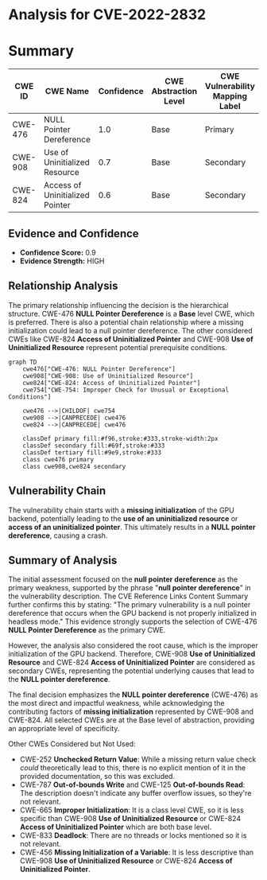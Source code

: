 # Analysis for CVE-2022-2832

# Summary

| CWE ID | CWE Name | Confidence | CWE Abstraction Level | CWE Vulnerability Mapping Label | CWE-Vulnerability Mapping Notes |
|---|---|---|---|---|---|
| CWE-476 | NULL Pointer Dereference | 1.0 | Base | Primary | Allowed |
| CWE-908 | Use of Uninitialized Resource | 0.7 | Base | Secondary | Allowed |
| CWE-824 | Access of Uninitialized Pointer | 0.6 | Base | Secondary | Allowed |

## Evidence and Confidence

*   **Confidence Score:** 0.9
*   **Evidence Strength:** HIGH

## Relationship Analysis
The primary relationship influencing the decision is the hierarchical structure. CWE-476 **NULL Pointer Dereference** is a **Base** level CWE, which is preferred. There is also a potential chain relationship where a missing initialization could lead to a null pointer dereference. The other considered CWEs like CWE-824 **Access of Uninitialized Pointer** and CWE-908 **Use of Uninitialized Resource** represent potential prerequisite conditions.

```mermaid
graph TD
    cwe476["CWE-476: NULL Pointer Dereference"]
    cwe908["CWE-908: Use of Uninitialized Resource"]
    cwe824["CWE-824: Access of Uninitialized Pointer"]
    cwe754["CWE-754: Improper Check for Unusual or Exceptional Conditions"]

    cwe476 -->|CHILDOF| cwe754
    cwe908 -->|CANPRECEDE| cwe476
    cwe824 -->|CANPRECEDE| cwe476
    
    classDef primary fill:#f96,stroke:#333,stroke-width:2px
    classDef secondary fill:#69f,stroke:#333
    classDef tertiary fill:#9e9,stroke:#333
    class cwe476 primary
    class cwe908,cwe824 secondary
```

## Vulnerability Chain
The vulnerability chain starts with a **missing initialization** of the GPU backend, potentially leading to the **use of an uninitialized resource** or **access of an uninitialized pointer**. This ultimately results in a **NULL pointer dereference**, causing a crash.

## Summary of Analysis
The initial assessment focused on the **null pointer dereference** as the primary weakness, supported by the phrase "**null pointer dereference**" in the vulnerability description. The CVE Reference Links Content Summary further confirms this by stating: "The primary vulnerability is a null pointer dereference that occurs when the GPU backend is not properly initialized in headless mode." This evidence strongly supports the selection of CWE-476 **NULL Pointer Dereference** as the primary CWE.

However, the analysis also considered the root cause, which is the improper initialization of the GPU backend. Therefore, CWE-908 **Use of Uninitialized Resource** and CWE-824 **Access of Uninitialized Pointer** are considered as secondary CWEs, representing the potential underlying causes that lead to the **NULL pointer dereference**.

The final decision emphasizes the **NULL pointer dereference** (CWE-476) as the most direct and impactful weakness, while acknowledging the contributing factors of **missing initialization** represented by CWE-908 and CWE-824. All selected CWEs are at the Base level of abstraction, providing an appropriate level of specificity.

Other CWEs Considered but Not Used:

*   CWE-252 **Unchecked Return Value**: While a missing return value check *could* theoretically lead to this, there is no explicit mention of it in the provided documentation, so this was excluded.
*   CWE-787 **Out-of-bounds Write** and CWE-125 **Out-of-bounds Read**: The description doesn't indicate any buffer overflow issues, so they're not relevant.
*   CWE-665 **Improper Initialization**: It is a class level CWE, so it is less specific than CWE-908 **Use of Uninitialized Resource** or CWE-824 **Access of Uninitialized Pointer** which are both base level.
*   CWE-833 **Deadlock**: There are no threads or locks mentioned so it is not relevant.
*   CWE-456 **Missing Initialization of a Variable**: It is less descriptive than CWE-908 **Use of Uninitialized Resource** or CWE-824 **Access of Uninitialized Pointer**.